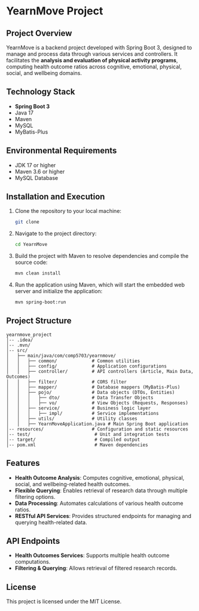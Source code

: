 # YearnMove Project

## Project Overview
YearnMove is a backend project developed with Spring Boot 3, designed to manage and process data through various services and controllers. It facilitates the **analysis and evaluation of physical activity programs**, computing health outcome ratios across cognitive, emotional, physical, social, and wellbeing domains.

## Technology Stack
- **Spring Boot 3**
- Java 17
- Maven
- MySQL
- MyBatis-Plus

## Environmental Requirements
- JDK 17 or higher
- Maven 3.6 or higher
- MySQL Database

## Installation and Execution
1. Clone the repository to your local machine:
   ```sh
   git clone
   ```
2. Navigate to the project directory:
   ```sh
   cd YearnMove
   ```
3. Build the project with Maven to resolve dependencies and compile the source code:
   ```sh
   mvn clean install
   ```
4. Run the application using Maven, which will start the embedded web server and initialize the application:
   ```sh
   mvn spring-boot:run
   ```


## Project Structure
```
yearnmove_project
│-- .idea/
│-- .mvn/
│-- src/
│   ├── main/java/com/comp5703/yearnmove/
│   │   ├── common/             # Common utilities
│   │   ├── config/             # Application configurations
│   │   ├── controller/         # API controllers (Article, Main Data, Outcomes)
│   │   ├── filter/             # CORS filter
│   │   ├── mapper/             # Database mappers (MyBatis-Plus)
│   │   ├── pojo/               # Data objects (DTOs, Entities)
│   │   │   ├── dto/            # Data Transfer Objects
│   │   │   ├── vo/             # View Objects (Requests, Responses)
│   │   ├── service/            # Business logic layer
│   │   │   ├── impl/           # Service implementations
│   │   ├── utils/              # Utility classes
│   │   ├── YearnMoveApplication.java # Main Spring Boot application
│-- resources/                  # Configuration and static resources
│-- test/                        # Unit and integration tests
│-- target/                      # Compiled output
│-- pom.xml                      # Maven dependencies
```

## Features
- **Health Outcome Analysis**: Computes cognitive, emotional, physical, social, and wellbeing-related health outcomes.
- **Flexible Querying**: Enables retrieval of research data through multiple filtering options.
- **Data Processing**: Automates calculations of various health outcome ratios.
- **RESTful API Services**: Provides structured endpoints for managing and querying health-related data.

## API Endpoints
- **Health Outcomes Services**: Supports multiple health outcome computations.
- **Filtering & Querying**: Allows retrieval of filtered research records.

## License
This project is licensed under the MIT License.

